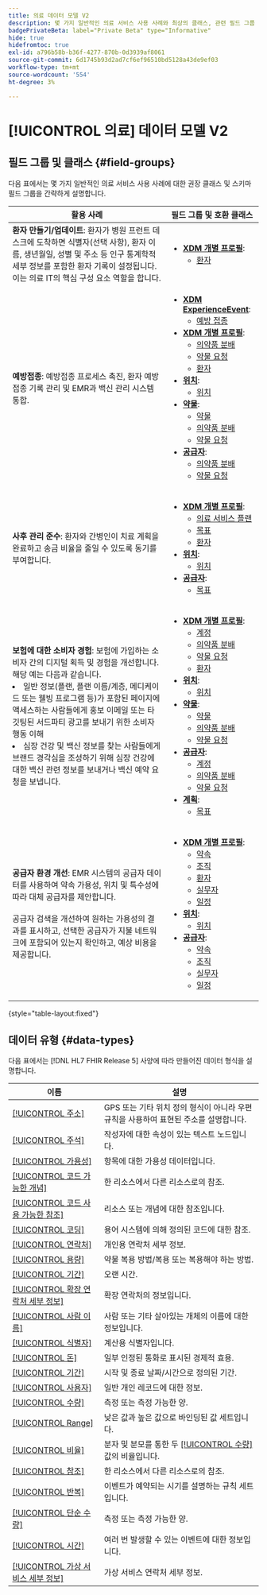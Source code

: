 ```yaml
---
title: 의료 데이터 모델 V2
description: 몇 가지 일반적인 의료 서비스 사용 사례와 최상의 클래스, 관련 필드 그룹 및 사용할 데이터 유형에 대해 알아봅니다.
badgePrivateBeta: label="Private Beta" type="Informative"
hide: true
hidefromtoc: true
exl-id: a796b58b-b36f-4277-870b-0d3939af8061
source-git-commit: 6d1745b93d2ad7cf6ef96510bd5128a43de9ef03
workflow-type: tm+mt
source-wordcount: '554'
ht-degree: 3%

---
```


# [!UICONTROL 의료] 데이터 모델 V2

## 필드 그룹 및 클래스 {#field-groups}

다음 표에서는 몇 가지 일반적인 의료 서비스 사용 사례에 대한 권장 클래스 및 스키마 필드 그룹을 간략하게 설명합니다.

| 활용 사례 | 필드 그룹 및 호환 클래스 |
| --- | --- |
| **환자 만들기/업데이트**: 환자가 병원 프런트 데스크에 도착하면 식별자(선택 사항), 환자 이름, 생년월일, 성별 및 주소 등 인구 통계학적 세부 정보를 포함한 환자 기록이 설정됩니다. 이는 의료 IT의 핵심 구성 요소 역할을 합니다. | <ul><li>**[XDM 개별 프로필](../../classes/individual-profile.md)**:<ul><li>[환자](./field-groups/patient.md)</li></ul></li></ul> |
| **예방접종**: 예방접종 프로세스 촉진, 환자 예방접종 기록 관리 및 EMR과 백신 관리 시스템 통합. | <ul><li>**[XDM ExperienceEvent](../../classes/experienceevent.md)**:<ul><li>[예방 접종](./field-groups/immunization.md)</li></ul></li><li>**[XDM 개별 프로필](../../classes/individual-profile.md)**:<ul><li>[의약품 분배](./field-groups/medication-dispense.md)</li><li>[약물 요청](./field-groups/medication-request.md)</li><li>[환자](./field-groups/patient.md)</li></ul></li><li>**[위치](./classes/location.md)**:<ul><li>[위치](./field-groups/location.md)</li></ul><li>**[약물](../../classes/medication.md)**:<ul><li>[약물](./field-groups/medication.md)</li><li>[의약품 분배](./field-groups/medication-dispense.md)</li><li>[약물 요청](./field-groups/medication-request.md)</li></ul></li><li>**[공급자](../../classes/provider.md)**:<ul><li>[의약품 분배](./field-groups/medication-dispense.md)</li><li>[약물 요청](./field-groups/medication-request.md)</li></ul></li></ul> |
| **사후 관리 준수**: 환자와 간병인이 치료 계획을 완료하고 송금 비율을 줄일 수 있도록 동기를 부여합니다. | <ul><li>**[XDM 개별 프로필](../../classes/individual-profile.md)**:<ul><li>[의료 서비스 플랜](./field-groups/care-plan.md)</li><li>[목표](./field-groups/goal.md)</li><li>[환자](./field-groups/patient.md)</li></ul></li><li>**[위치](./classes/location.md)**:<ul><li>[위치](./field-groups/location.md)</li></ul><li>**[공급자](../../classes/provider.md)**:<ul><li>[목표](./field-groups/goal.md)</li></ul></li></ul> |
| **보험에 대한 소비자 경험**: 보험에 가입하는 소비자 간의 디지털 획득 및 경험을 개선합니다. 해당 예는 다음과 같습니다. <li> 일반 정보(플랜, 플랜 이름/계층, 메디케이드 또는 웰빙 프로그램 등)가 포함된 페이지에 액세스하는 사람들에게 홍보 이메일 또는 타깃팅된 서드파티 광고를 보내기 위한 소비자 행동 이해</li><li> 심장 건강 및 백신 정보를 찾는 사람들에게 브랜드 경각심을 조성하기 위해 심장 건강에 대한 백신 관련 정보를 보내거나 백신 예약 요청을 보냅니다. </li> | <ul><li>**[XDM 개별 프로필](../../classes/individual-profile.md)**:<ul><li>[계정](./field-groups/account.md)</li><li>[의약품 분배](./field-groups/medication-dispense.md)</li><li>[약물 요청](./field-groups/medication-request.md)</li><li>[환자](./field-groups/patient.md)</li></ul></li><li>**[위치](./classes/location.md)**:<ul><li>[위치](./field-groups/location.md)</li></ul><li>**[약물](../../classes/medication.md)**:<ul><li>[약물](./field-groups/medication.md)</li><li>[의약품 분배](./field-groups/medication-dispense.md)</li><li>[약물 요청](./field-groups/medication-request.md)</li></ul></li><li>**[공급자](../../classes/provider.md)**:<ul><li>[계정](./field-groups/account.md)</li><li>[의약품 분배](./field-groups/medication-dispense.md)</li><li>[약물 요청](./field-groups/medication-request.md)</li></ul><li>**[계획](../../classes/plan.md)**:<ul><li>[목표](./field-groups/coverage.md)</li></ul></li></ul> |
| **공급자 환경 개선**: EMR 시스템의 공급자 데이터를 사용하여 약속 가용성, 위치 및 특수성에 따라 대체 공급자를 제안합니다. <br> <br>공급자 검색을 개선하여 원하는 가용성의 결과를 표시하고, 선택한 공급자가 지불 네트워크에 포함되어 있는지 확인하고, 예상 비용을 제공합니다. | <ul><li>**[XDM 개별 프로필](../../classes/individual-profile.md)**:<ul><li>[약속](./field-groups/appointment.md)</li><li>[조직](./field-groups/organization.md)</li><li>[환자](./field-groups/patient.md)</li><li>[실무자](./field-groups/practioner.md)</li><li>[일정](./field-groups/schedule.md)</li></ul></li><li>**[위치](./classes/location.md)**:<ul><li>[위치](./field-groups/location.md)</li></ul><li>**[공급자](../../classes/provider.md)**:<ul><li>[약속](./field-groups/appointment.md)</li><li>[조직](./field-groups/organization.md)</li><li>[실무자](./field-groups/practioner.md)</li><li>[일정](./field-groups/schedule.md)</li></ul></li></ul> |

{style="table-layout:fixed"}

## 데이터 유형 {#data-types}

다음 표에서는 [!DNL HL7 FHIR Release 5] 사양에 따라 만들어진 데이터 형식을 설명합니다.

| 이름 | 설명 |
| --- | --- |
| [[!UICONTROL 주소]](./data-types/address.md) | GPS 또는 기타 위치 정의 형식이 아니라 우편 규칙을 사용하여 표현된 주소를 설명합니다. |
| [[!UICONTROL 주석]](./data-types/annotation.md) | 작성자에 대한 속성이 있는 텍스트 노드입니다. |
| [[!UICONTROL 가용성]](./data-types/availability.md) | 항목에 대한 가용성 데이터입니다. |
| [[!UICONTROL 코드 가능한 개념]](./data-types/codeable-concept.md) | 한 리소스에서 다른 리소스로의 참조. |
| [[!UICONTROL 코드 사용 가능한 참조]](./data-types/codeable-reference.md) | 리소스 또는 개념에 대한 참조입니다. |
| [[!UICONTROL 코딩]](./data-types/coding.md) | 용어 시스템에 의해 정의된 코드에 대한 참조. |
| [[!UICONTROL 연락처]](./data-types/contact-point.md) | 개인용 연락처 세부 정보. |
| [[!UICONTROL 용량]](./data-types/dosage.md) | 약물 복용 방법/복용 또는 복용해야 하는 방법. |
| [[!UICONTROL 기간]](./data-types/duration.md) | 오랜 시간. |
| [[!UICONTROL 확장 연락처 세부 정보]](./data-types/extended-contact-detail.md) | 확장 연락처의 정보입니다. |
| [[!UICONTROL 사람 이름]](./data-types/human-name.md) | 사람 또는 기타 살아있는 개체의 이름에 대한 정보입니다. |
| [[!UICONTROL 식별자]](./data-types/identifier.md) | 계산용 식별자입니다. |
| [[!UICONTROL 돈]](./data-types/money.md) | 일부 인정된 통화로 표시된 경제적 효용. |
| [[!UICONTROL 기간]](./data-types/period.md) | 시작 및 종료 날짜/시간으로 정의된 기간. |
| [[!UICONTROL 사용자]](./data-types/person.md) | 일반 개인 레코드에 대한 정보. |
| [[!UICONTROL 수량]](./data-types/quantity.md) | 측정 또는 측정 가능한 양. |
| [[!UICONTROL Range]](./data-types/range.md) | 낮은 값과 높은 값으로 바인딩된 값 세트입니다. |
| [[!UICONTROL 비율]](./data-types/ratio.md) | 분자 및 분모를 통한 두 [[!UICONTROL 수량]](./data-types/quantity.md) 값의 비율입니다. |
| [[!UICONTROL 참조]](./data-types/reference.md) | 한 리소스에서 다른 리소스로의 참조. |
| [[!UICONTROL 반복]](./data-types/repeat.md) | 이벤트가 예약되는 시기를 설명하는 규칙 세트입니다. |
| [[!UICONTROL 단순 수량]](./data-types/simple-quantity.md) | 측정 또는 측정 가능한 양. |
| [[!UICONTROL 시간]](./data-types/timing.md) | 여러 번 발생할 수 있는 이벤트에 대한 정보입니다. |
| [[!UICONTROL 가상 서비스 세부 정보]](./data-types/virtual-service-detail.md) | 가상 서비스 연락처 세부 정보. |

